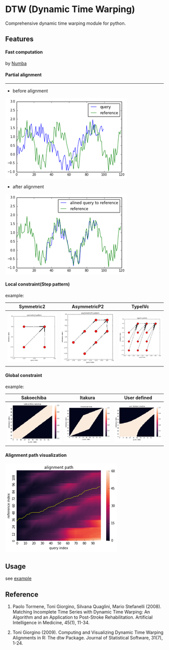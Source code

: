 # DTW (Dynamic Time Warping)
Comprehensive dynamic time warping module for python.

## Features
#### Fast computation
by [Numba](https://numba.pydata.org)
#### Partial alignment
---
  - before alignment

![](img/partial_org.png)

  - after alignment

![](img/partial_res.png)

#### Local constraint(Step pattern)

example:

| Symmetric2 | AsymmetricP2 | TypeIVc |
|:-----------:|:------------:|:------------:|
| ![](img/symmetric2.png) | ![](img/asymmetricP2.png) | ![](img/typeIVc.png) |

#### Global constraint

example:

| Sakoechiba | Itakura | User defined |
|:-----------:|:------------:|:------------:|
| ![](img/sakoechiba.png) | ![](img/itakura.png) | ![](img/user_win.png) |

#### Alignment path visualization
![](img/partial_path.png)

## Usage
see [example](./example.ipynb)

## Reference
1. Paolo Tormene, Toni Giorgino, Silvana Quaglini, Mario Stefanelli (2008). Matching Incomplete Time Series with Dynamic Time Warping: An Algorithm and an Application to Post-Stroke Rehabilitation. Artificial Intelligence in Medicine, 45(1), 11-34.

2. Toni Giorgino (2009). Computing and Visualizing Dynamic Time Warping Alignments in R: The dtw Package. Journal of Statistical Software, 31(7), 1-24.
